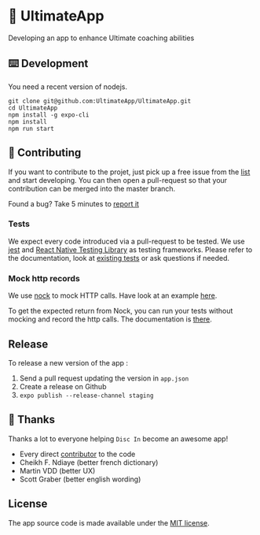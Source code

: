 # 🥏 UltimateApp

Developing an app to enhance Ultimate coaching abilities

## ⌨️ Development

You need a recent version of nodejs.

```
git clone git@github.com:UltimateApp/UltimateApp.git
cd UltimateApp
npm install -g expo-cli
npm install
npm run start
```

## 👏 Contributing

If you want to contribute to the projet, just pick up a free issue from the [list](https://github.com/UltimateApp/UltimateApp/issues) and start developing. You can then open a pull-request so that your contribution can be merged into the master branch.

Found a bug? Take 5 minutes to [report it](https://github.com/UltimateApp/UltimateApp/issues/new?assignees=&labels=bug&template=bug_report.md&title=)

### Tests

We expect every code introduced via a pull-request to be tested.
We use [jest](https://jestjs.io/docs/en/tutorial-react-native) and [React Native Testing Library](https://callstack.github.io/react-native-testing-library/) as testing frameworks. Please refer to the documentation, look at [existing tests](https://github.com/UltimateApp/UltimateApp/blob/master/src/Components/DrillListPage.test.js) or ask questions if needed.

### Mock http records

We use [nock](https://github.com/nock/nock) to mock HTTP calls. Have look at an example [here](https://github.com/UltimateApp/UltimateApp/blob/master/src/Components/shared/VimeoVideo.test.js).

To get the expected return from Nock, you can run your tests without mocking and record the http calls. The documentation is [there](https://github.com/nock/nock#recording).

## Release

To release a new version of the app :
1. Send a pull request updating the version in `app.json`
2. Create a release on Github
3. `expo publish --release-channel staging`

## 🙏 Thanks

Thanks a lot to everyone helping `Disc In` become an awesome app!

* Every direct [contributor](https://github.com/UltimateApp/UltimateApp/graphs/contributors) to the code
* Cheikh F. Ndiaye (better french dictionary)
* Martin VDD (better UX)
* Scott Graber (better english wording)

## License

The app source code is made available under the [MIT license](LICENSE).
